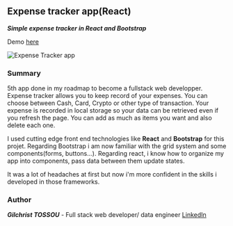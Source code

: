 ## Expense tracker app(React)

**_Simple expense tracker in React and Bootstrap_**

Demo [here](http://mastermind-expense_tracker.herokuapp.com/)

![Expense Tracker app](../img/example.jpg)

### Summary

5th  app done in my roadmap to become a fullstack web developper. 
Expense tracker allows you to keep record of your expenses. You can choose between Cash, Card, Crypto or other type 
of transaction.
Your expense is recorded in local storage so your data can be retrieved even if you refresh the page.
You can add as much as items you want and also delete each one.

I used cutting edge front end technologies like **React** and **Bootstrap** for this projet.
Regarding Bootstrap i am now familiar with the grid system and some components(forms, buttons...).
Regarding react, i know how to organize my app into components, pass data between them update states.

It was a lot of headaches at first but now i'm more confident in the skills i developed in those frameworks.

### Author

**_Gilchrist TOSSOU_** - Full stack web developer/ data engineer [LinkedIn](https://linkedin.com/in/gilchrist-tossou-a9663743/)


